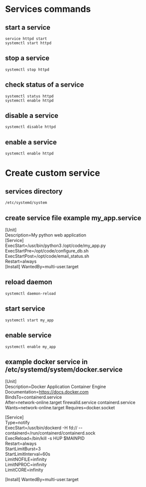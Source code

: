 # Services commands
## start a service
`service httpd start`  
`systemctl start httpd`
## stop a service
`systemctl stop httpd`
## check status of a service
`systemctl status httpd`   
`systemctl enable httpd`
## disable a service
`systemctl disable httpd`
## enable a service
`systemctl enable httpd`
# Create custom service
## services directory
`/etc/systemd/system`
## create service file example my_app.service
[Unit]  
Description=My python web application  
[Service]  
ExecStart=/usr/bin/python3 /opt/code/my_app.py  
ExecStartPre=/opt/code/configure_db.sh  
ExecStartPost=/opt/code/email_status.sh  
Restart=always  
[Install] WantedBy=multi-user.target
## reload daemon
`systemctl daemon-reload`
## start service
`systemctl start my_app`
## enable service
`systemctl enable my_app`
## example docker service in /etc/systemd/system/docker.service
[Unit]  
Description=Docker Application Container Engine Documentation=https://docs.docker.com  
BindsTo=containerd.service  
After=network-online.target firewalld.service containerd.service Wants=network-online.target
Requires=docker.socket  

[Service]  
Type=notify  
ExecStart=/usr/bin/dockerd -H fd:// --containerd=/run/containerd/containerd.sock   
ExecReload=/bin/kill -s HUP $MAINPID  
Restart=always  
StartLimitBurst=3  
StartLimitInterval=60s  
LimitNOFILE=infinity  
LimitNPROC=infinity  
LimitCORE=infinity    

[Install] WantedBy=multi-user.target
 
 